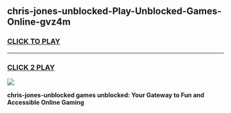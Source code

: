 
## chris-jones-unblocked-Play-Unblocked-Games-Online-gvz4m
<h3>
<a href="https://premium76.site?title=chris-jones-unblocked&ref=25A">CLICK TO PLAY</a></h3>
<hr>

<h3>
<a href="https://premium76.site?title=chris-jones-unblocked&ref=25A">CLICK 2 PLAY</a>
  
</h3>

<a href="https://premium76.site?title=chris-jones-unblocked&ref=25A"><img src="https://clearcache.store/games.png"></a>


**chris-jones-unblocked games unblocked: Your Gateway to Fun and Accessible Online Gaming**
